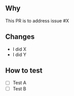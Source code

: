 ## Why
This PR is to address issue #X

## Changes
- I did X
- I did Y

## How to test
- [ ] Test A
- [ ] Test B